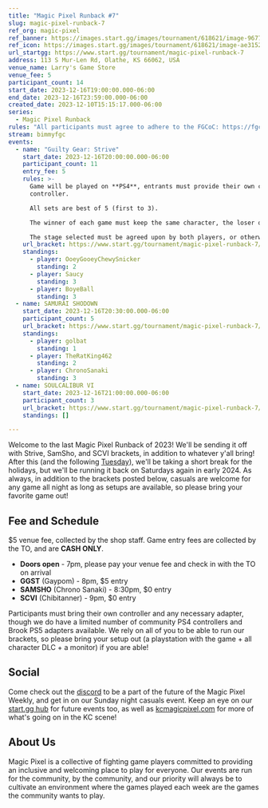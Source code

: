 ```yaml
---
title: "Magic Pixel Runback #7"
slug: magic-pixel-runback-7
ref_org: magic-pixel
ref_banner: https://images.start.gg/images/tournament/618621/image-96773aa43c1777cf6c56cc173b8559a7.png?ehk=G2eCdRf04qT7niqF0pQaV6EXenaW%2B0PXW%2FlktWw5Xew%3D&ehkOptimized=EYhxdGwlPg7IOPKCu%2FhqOLTcmz6Gnhxk2qBunabVcao%3D
ref_icon: https://images.start.gg/images/tournament/618621/image-ae3152f7339355f40eadd3c1594a8da4.png?ehk=S8KTJ35fhuDYrlO5zer784%2BgVnBvp9HITwNg6jA7dRo%3D&ehkOptimized=gFUz6oipnOLAs3nK73uHcgd%2B1ySjPP3qVyMSD%2FVjK8s%3D
url_startgg: https://www.start.gg/tournament/magic-pixel-runback-7
address: 113 S Mur-Len Rd, Olathe, KS 66062, USA
venue_name: Larry's Game Store
venue_fee: 5
participant_count: 14
start_date: 2023-12-16T19:00:00.000-06:00
end_date: 2023-12-16T23:59:00.000-06:00
created_date: 2023-12-10T15:15:17.000-06:00
series:
  - Magic Pixel Runback
rules: "All participants must agree to adhere to the FGCoC: https://fgcoc.com/"
stream: bimmyfgc
events:
  - name: "Guilty Gear: Strive"
    start_date: 2023-12-16T20:00:00.000-06:00
    participant_count: 11
    entry_fee: 5
    rules: >-
      Game will be played on **PS4**, entrants must provide their own compatible
      controller.  

      All sets are best of 5 (first to 3).  

      The winner of each game must keep the same character, the loser of that game may switch characters.  

      The stage selected must be agreed upon by both players, or otherwise selected at random.
    url_bracket: https://www.start.gg/tournament/magic-pixel-runback-7/events/strive/brackets/1533600/2306275
    standings:
      - player: OoeyGooeyChewySnicker
        standing: 2
      - player: Saucy
        standing: 3
      - player: BoyeBall
        standing: 3
  - name: SAMURAI SHODOWN
    start_date: 2023-12-16T20:30:00.000-06:00
    participant_count: 5
    url_bracket: https://www.start.gg/tournament/magic-pixel-runback-7/events/samurai-shodown/brackets/1533611/2306286
    standings:
      - player: golbat
        standing: 1
      - player: TheRatKing462
        standing: 2
      - player: ChronoSanaki
        standing: 3
  - name: SOULCALIBUR VI
    start_date: 2023-12-16T21:00:00.000-06:00
    participant_count: 3
    url_bracket: https://www.start.gg/tournament/magic-pixel-runback-7/events/scvi-double-elimination/brackets/1533604/2306279
    standings: []

---
```


Welcome to the last Magic Pixel Runback of 2023! We'll be sending it off with Strive, SamSho, and SCVI brackets, in addition to whatever y'all bring! After this (and the following [Tuesday](https://kcmagicpixel.com/)), we'll be taking a short break for the holidays, but we'll be running it back on Saturdays again in early 2024. As always, in addition to the brackets posted below, casuals are welcome for any game all night as long as setups are available, so please bring your favorite game out!

## Fee and Schedule
$5 venue fee, collected by the shop staff. Game entry fees are collected by the TO, and are **CASH ONLY**. 

- **Doors open** - 7pm, please pay your venue fee and check in with the TO on arrival
- **GGST** (Gaypom) - 8pm, $5 entry
- **SAMSHO** (Chrono Sanaki) - 8:30pm, $0 entry 
- **SCVI** (Chibitanner) - 9pm, $0 entry

Participants must bring their own controller and any necessary adapter, though we do have a limited number of community PS4 controllers and Brook PS5 adapters available. We rely on all of you to be able to run our brackets, so please bring your setup out (a playstation with the game + all character DLC + a monitor) if you are able!  

## Social
Come check out the [discord](https://discord.gg/jkmn6CVrrQ) to be a part of the future of the Magic Pixel Weekly, and get in on our Sunday night casuals event. Keep an eye on our [start.gg hub](https://www.start.gg/hub/magic-pixel) for future events too, as well as [kcmagicpixel.com](https://kcmagicpixel.com) for more of what's going on in the KC scene!

## About Us

Magic Pixel is a collective of fighting game players committed to providing an inclusive and welcoming place to play for everyone. Our events are run for the community, by the community, and our priority will always be to cultivate an environment where the games played each week are the games the community wants to play.
  